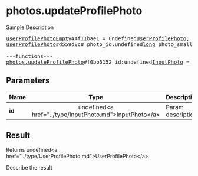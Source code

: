 # photos.updateProfilePhoto

Sample Description

<pre>
<a href="../constructor/userProfilePhotoEmpty">userProfilePhotoEmpty</a>#4f11bae1 = undefined<a href="../type/UserProfilePhoto.md">UserProfilePhoto</a>;
<a href="../constructor/userProfilePhoto">userProfilePhoto</a>#d559d8c8 photo_id:undefined<a href="../type/long.md">long</a> photo_small:undefined<a href="../type/FileLocation.md">FileLocation</a> photo_big:undefined<a href="../type/FileLocation.md">FileLocation</a> = undefined<a href="../type/UserProfilePhoto.md">UserProfilePhoto</a>;

---functions---
<a href="../method/photos.updateProfilePhoto.md">photos.updateProfilePhoto</a>#f0bb5152 id:undefined<a href="../type/InputPhoto.md">InputPhoto</a> = undefined<a href="../type/UserProfilePhoto.md">UserProfilePhoto</a>;
</pre>

## Parameters

| Name | Type | Description |
|------|:----:|-------------|
| **id** | undefined&lt;a href=&#34;../type/InputPhoto.md&#34;&gt;InputPhoto&lt;/a&gt; | Param description |

## Result

Returns undefined&lt;a href=&#34;../type/UserProfilePhoto.md&#34;&gt;UserProfilePhoto&lt;/a&gt;

Describe the result

